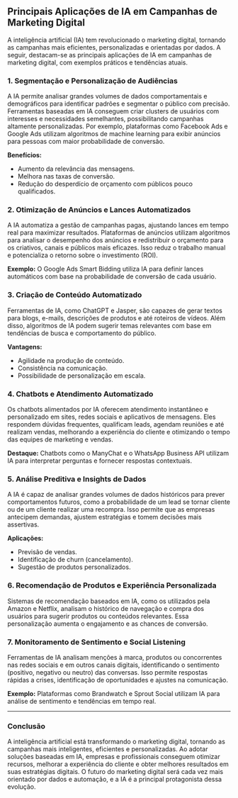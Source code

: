 
## Principais Aplicações de IA em Campanhas de Marketing Digital

A inteligência artificial (IA) tem revolucionado o marketing digital, tornando as campanhas mais eficientes, personalizadas e orientadas por dados. A seguir, destacam-se as principais aplicações de IA em campanhas de marketing digital, com exemplos práticos e tendências atuais.

### 1. Segmentação e Personalização de Audiências

A IA permite analisar grandes volumes de dados comportamentais e demográficos para identificar padrões e segmentar o público com precisão. Ferramentas baseadas em IA conseguem criar clusters de usuários com interesses e necessidades semelhantes, possibilitando campanhas altamente personalizadas. Por exemplo, plataformas como Facebook Ads e Google Ads utilizam algoritmos de machine learning para exibir anúncios para pessoas com maior probabilidade de conversão.

**Benefícios:**
- Aumento da relevância das mensagens.
- Melhora nas taxas de conversão.
- Redução do desperdício de orçamento com públicos pouco qualificados.

### 2. Otimização de Anúncios e Lances Automatizados

A IA automatiza a gestão de campanhas pagas, ajustando lances em tempo real para maximizar resultados. Plataformas de anúncios utilizam algoritmos para analisar o desempenho dos anúncios e redistribuir o orçamento para os criativos, canais e públicos mais eficazes. Isso reduz o trabalho manual e potencializa o retorno sobre o investimento (ROI).

**Exemplo:** O Google Ads Smart Bidding utiliza IA para definir lances automáticos com base na probabilidade de conversão de cada usuário.

### 3. Criação de Conteúdo Automatizado

Ferramentas de IA, como ChatGPT e Jasper, são capazes de gerar textos para blogs, e-mails, descrições de produtos e até roteiros de vídeos. Além disso, algoritmos de IA podem sugerir temas relevantes com base em tendências de busca e comportamento do público.

**Vantagens:**
- Agilidade na produção de conteúdo.
- Consistência na comunicação.
- Possibilidade de personalização em escala.

### 4. Chatbots e Atendimento Automatizado

Os chatbots alimentados por IA oferecem atendimento instantâneo e personalizado em sites, redes sociais e aplicativos de mensagens. Eles respondem dúvidas frequentes, qualificam leads, agendam reuniões e até realizam vendas, melhorando a experiência do cliente e otimizando o tempo das equipes de marketing e vendas.

**Destaque:** Chatbots como o ManyChat e o WhatsApp Business API utilizam IA para interpretar perguntas e fornecer respostas contextuais.

### 5. Análise Preditiva e Insights de Dados

A IA é capaz de analisar grandes volumes de dados históricos para prever comportamentos futuros, como a probabilidade de um lead se tornar cliente ou de um cliente realizar uma recompra. Isso permite que as empresas antecipem demandas, ajustem estratégias e tomem decisões mais assertivas.

**Aplicações:**
- Previsão de vendas.
- Identificação de churn (cancelamento).
- Sugestão de produtos personalizados.

### 6. Recomendação de Produtos e Experiência Personalizada

Sistemas de recomendação baseados em IA, como os utilizados pela Amazon e Netflix, analisam o histórico de navegação e compra dos usuários para sugerir produtos ou conteúdos relevantes. Essa personalização aumenta o engajamento e as chances de conversão.

### 7. Monitoramento de Sentimento e Social Listening

Ferramentas de IA analisam menções à marca, produtos ou concorrentes nas redes sociais e em outros canais digitais, identificando o sentimento (positivo, negativo ou neutro) das conversas. Isso permite respostas rápidas a crises, identificação de oportunidades e ajustes na comunicação.

**Exemplo:** Plataformas como Brandwatch e Sprout Social utilizam IA para análise de sentimento e tendências em tempo real.

---

### Conclusão

A inteligência artificial está transformando o marketing digital, tornando as campanhas mais inteligentes, eficientes e personalizadas. Ao adotar soluções baseadas em IA, empresas e profissionais conseguem otimizar recursos, melhorar a experiência do cliente e obter melhores resultados em suas estratégias digitais. O futuro do marketing digital será cada vez mais orientado por dados e automação, e a IA é a principal protagonista dessa evolução.
```
